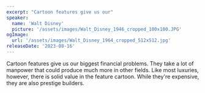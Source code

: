 ```yaml
---
excerpt: "Cartoon features give us our"
speaker:
  name: 'Walt Disney'
  picture: '/assets/images/Walt_Disney_1946_cropped_100x100.JPG'
ogImage:
  url: '/assets/images/Walt_Disney_1964_cropped_512x512.jpg'
releaseDate: '2023-08-16'
---
```


Cartoon features give us our biggest financial problems. They take a lot of manpower that could produce much more in other fields. Like most luxuries, however, there is solid value in the feature cartoon. While they're expensive, they are also prestige builders.
